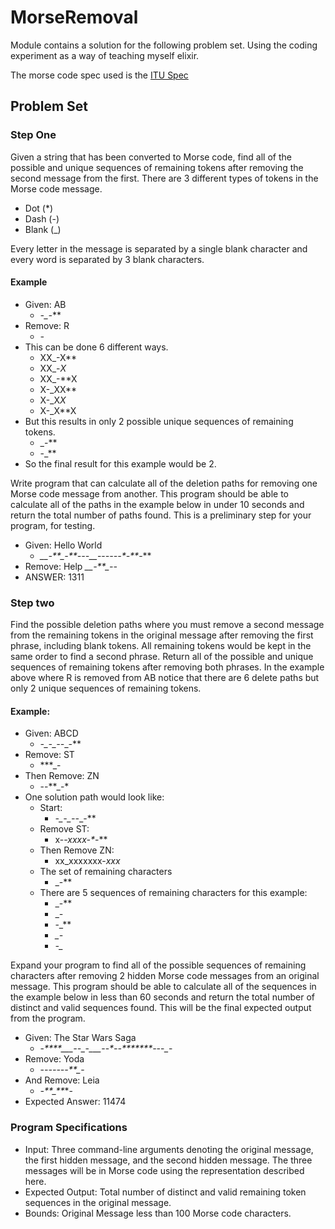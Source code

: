 # MorseRemoval

Module contains a solution for the following problem set. Using the coding experiment as a way of teaching myself elixir.

The morse code spec used is the [ITU Spec](http://www.itu.int/dms_pubrec/itu-r/rec/m/R-REC-M.1677-1-200910-I!!PDF-E.pdf)

## Problem Set

### Step One

Given a string that has been converted to Morse code, find all of the possible and unique sequences of remaining tokens after removing the second message from the first. There are 3 different types of tokens in the Morse code message.

* Dot (*)
* Dash (-)
* Blank (_)

Every letter in the message is separated by a single blank character and every word is separated by 3 blank characters.

#### Example

* Given: AB
  * *-_-***
* Remove: R
  * *-*
* This can be done 6 different ways.
  * XX_-X**
  * XX_-*X*
  * XX_-**X 
  * X-_XX** 
  * X-_X*X* 
  * X-_X**X
* But this results in only 2 possible unique sequences of remaining tokens.
  * _-**
  * -_**
* So the final result for this example would be 2.

Write program that can calculate all of the deletion paths for removing one Morse code message from another. This program should be able to calculate all of the paths in the example below in under 10 seconds and return the total number of paths found. This is a preliminary step for your program, for testing.

* Given: Hello World
  * ****_*_*-**_*-**_---___*--_---_*-*_*-**_-**
* Remove: Help
  ****_*_*-**_*--*
* ANSWER: 1311

### Step two

Find the possible deletion paths where you must remove a second message from the remaining tokens in the original message after removing the first phrase, including blank tokens. All remaining tokens would be kept in the same order to find a second phrase. Return all of the possible and unique sequences of remaining tokens after removing both phrases.
In the example above where R is removed from AB notice that there are 6 delete paths but only 2 unique sequences of remaining tokens.

#### Example:

* Given: ABCD
  * *-_-***_-*-*_-**
* Remove: ST
  * ***_-
* Then Remove: ZN 
  * --**_-*
* One solution path would look like:
  * Start:
    * *-_-***_-*-*_-**
  * Remove ST:
    * x-_-xx*xx*-*_-**
  * Then Remove ZN:
    * xx_xxxxxxx-*xxx*
  * The set of remaining characters
    * _-**
  * There are 5 sequences of remaining characters for this example:
    * _-**
    * _*-*
    * -_**
    * *_-*
    * *-_*

Expand your program to find all of the possible sequences of remaining characters after removing 2 hidden Morse code messages from an original message. This program should be able to calculate all of the sequences in the example below in less than 60 seconds and return the total number of distinct and valid sequences found. This will be the final expected output from the program.

* Given: The Star Wars Saga
  * -_****_*___***_-_*-_*-*___*--_*-_*-*_***___***_*-_--*_*-
* Remove: Yoda
  * -*--_---_-**_*-
* And Remove: Leia
  * *-**_*_**_*-
* Expected Answer: 11474

### Program Specifications

* Input: Three command-line arguments denoting the original message, the first hidden message, and the second hidden message. The three messages will be in Morse code using the representation described here.
* Expected Output: Total number of distinct and valid remaining token sequences in the original message.
* Bounds: Original Message less than 100 Morse code characters.



